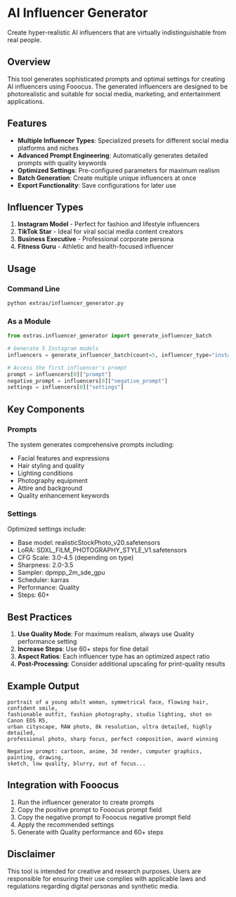# AI Influencer Generator

Create hyper-realistic AI influencers that are virtually indistinguishable from real people.

## Overview

This tool generates sophisticated prompts and optimal settings for creating AI influencers using Fooocus. The generated influencers are designed to be photorealistic and suitable for social media, marketing, and entertainment applications.

## Features

- **Multiple Influencer Types**: Specialized presets for different social media platforms and niches
- **Advanced Prompt Engineering**: Automatically generates detailed prompts with quality keywords
- **Optimized Settings**: Pre-configured parameters for maximum realism
- **Batch Generation**: Create multiple unique influencers at once
- **Export Functionality**: Save configurations for later use

## Influencer Types

1. **Instagram Model** - Perfect for fashion and lifestyle influencers
2. **TikTok Star** - Ideal for viral social media content creators
3. **Business Executive** - Professional corporate persona
4. **Fitness Guru** - Athletic and health-focused influencer

## Usage

### Command Line

```bash
python extras/influencer_generator.py
```

### As a Module

```python
from extras.influencer_generator import generate_influencer_batch

# Generate 5 Instagram models
influencers = generate_influencer_batch(count=5, influencer_type="instagram_model")

# Access the first influencer's prompt
prompt = influencers[0]["prompt"]
negative_prompt = influencers[0]["negative_prompt"]
settings = influencers[0]["settings"]
```

## Key Components

### Prompts
The system generates comprehensive prompts including:
- Facial features and expressions
- Hair styling and quality
- Lighting conditions
- Photography equipment
- Attire and background
- Quality enhancement keywords

### Settings
Optimized settings include:
- Base model: realisticStockPhoto_v20.safetensors
- LoRA: SDXL_FILM_PHOTOGRAPHY_STYLE_V1.safetensors
- CFG Scale: 3.0-4.5 (depending on type)
- Sharpness: 2.0-3.5
- Sampler: dpmpp_2m_sde_gpu
- Scheduler: karras
- Performance: Quality
- Steps: 60+

## Best Practices

1. **Use Quality Mode**: For maximum realism, always use Quality performance setting
2. **Increase Steps**: Use 60+ steps for fine detail
3. **Aspect Ratios**: Each influencer type has an optimized aspect ratio
4. **Post-Processing**: Consider additional upscaling for print-quality results

## Example Output

```
portrait of a young adult woman, symmetrical face, flowing hair, confident smile, 
fashionable outfit, fashion photography, studio lighting, shot on Canon EOS R5, 
urban cityscape, RAW photo, 8k resolution, ultra detailed, highly detailed, 
professional photo, sharp focus, perfect composition, award winning

Negative prompt: cartoon, anime, 3d render, computer graphics, painting, drawing, 
sketch, low quality, blurry, out of focus...
```

## Integration with Fooocus

1. Run the influencer generator to create prompts
2. Copy the positive prompt to Fooocus prompt field
3. Copy the negative prompt to Fooocus negative prompt field
4. Apply the recommended settings
5. Generate with Quality performance and 60+ steps

## Disclaimer

This tool is intended for creative and research purposes. Users are responsible for ensuring their use complies with applicable laws and regulations regarding digital personas and synthetic media.